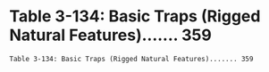# Table 3-134: Basic Traps (Rigged Natural Features)....... 359

```
Table 3-134: Basic Traps (Rigged Natural Features)....... 359
```
